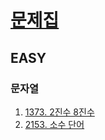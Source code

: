 # [문제집](https://www.acmicpc.net/workbook/by/soo7652)

## EASY

### 문자열
1. [1373. 2진수 8진수](https://www.acmicpc.net/problem/1373)
2. [2153. 소수 단어](https://www.acmicpc.net/problem/2153)